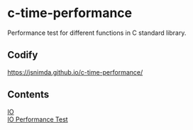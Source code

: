 # c-time-performance
Performance test for different functions in C standard library.

## Codify
https://jsnimda.github.io/c-time-performance/

## Contents
[IO](IO.md)  
[IO Performance Test](IO-Performance-Test.md)
